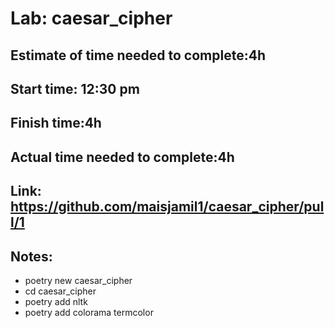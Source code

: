 # Lab: caesar_cipher
## Estimate of time needed to complete:4h
## Start time: 12:30 pm
## Finish time:4h
## Actual time needed to complete:4h
## Link: https://github.com/maisjamil1/caesar_cipher/pull/1
## Notes:

- poetry new caesar_cipher
- cd caesar_cipher
- poetry add nltk
- poetry add colorama termcolor